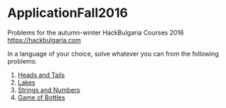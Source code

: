 # ApplicationFall2016

Problems for the autumn-winter HackBulgaria Courses 2016 https://hackbulgaria.com

In a language of your choice, solve whatever you can from the following problems:

1. [Heads and Tails](/1-Heads-and-Tails)
2. [Lakes](/2-Lakes)
3. [Strings and Numbers](/3-Strings-and-Numbers)
4. [Game of Bottles](/4-Game-of-Bottles)
